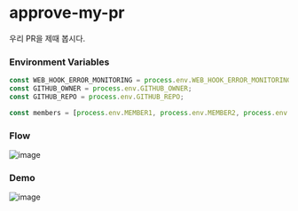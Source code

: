 # approve-my-pr

우리 PR을 제때 봅시다.

### Environment Variables
``` javascript
const WEB_HOOK_ERROR_MONITORING = process.env.WEB_HOOK_ERROR_MONITORING;
const GITHUB_OWNER = process.env.GITHUB_OWNER;
const GITHUB_REPO = process.env.GITHUB_REPO;

const members = [process.env.MEMBER1, process.env.MEMBER2, process.env.MEMBER3]; // if you want to mention members ... input slack_id
```

### Flow 
![image](https://user-images.githubusercontent.com/20807197/216295078-2f12c8fe-b013-4d46-bbd4-8519eb6908c3.png)

### Demo
![image](https://user-images.githubusercontent.com/20807197/216307361-acd14afb-566f-45c4-9cf1-59c217402b5e.png)

